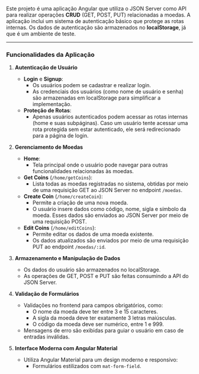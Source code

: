 

Este projeto é uma aplicação Angular que utiliza o JSON Server como API para realizar operações **CRUD** (GET, POST, PUT) relacionadas a moedas. A aplicação inclui um sistema de autenticação básico que protege as rotas internas. Os dados de autenticação são armazenados no **localStorage**, já que é um ambiente de teste.

---

### **Funcionalidades da Aplicação**

1. **Autenticação de Usuário**  
   - **Login** e **Signup**:
     - Os usuários podem se cadastrar e realizar login.
     - As credenciais dos usuários (como nome de usuário e senha) são armazenadas em localStorage para simplificar a implementação.
   - **Proteção de Rotas**:
     - Apenas usuários autenticados podem acessar as rotas internas (home e suas subpáginas). Caso um usuário tente acessar uma rota protegida sem estar autenticado, ele será redirecionado para a página de login.

2. **Gerenciamento de Moedas**  
   - **Home**:
     - Tela principal onde o usuário pode navegar para outras funcionalidades relacionadas às moedas.
   - **Get Coins** (`/home/getCoins`):
     - Lista todas as moedas registradas no sistema, obtidas por meio de uma requisição GET ao JSON Server no endpoint `/moedas`.
   - **Create Coin** (`/home/createCoin`):
     - Permite a criação de uma nova moeda.
     - O usuário insere dados como código, nome, sigla e símbolo da moeda. Esses dados são enviados ao JSON Server por meio de uma requisição POST.
   - **Edit Coins** (`/home/editCoins`):
     - Permite editar os dados de uma moeda existente.
     - Os dados atualizados são enviados por meio de uma requisição PUT ao endpoint `/moedas/:id`.

3. **Armazenamento e Manipulação de Dados**  
   - Os dados do usuário são armazenados no localStorage.
   - As operações de GET, POST e PUT são feitas consumindo a API do JSON Server.

4. **Validação de Formulários**  
   - Validações no frontend para campos obrigatórios, como:
     - O nome da moeda deve ter entre 3 e 15 caracteres.
     - A sigla da moeda deve ter exatamente 3 letras maiúsculas.
     - O código da moeda deve ser numérico, entre 1 e 999.
   - Mensagens de erro são exibidas para guiar o usuário em caso de entradas inválidas.

5. **Interface Moderna com Angular Material**  
   - Utiliza Angular Material para um design moderno e responsivo:
     - Formulários estilizados com `mat-form-field`.

